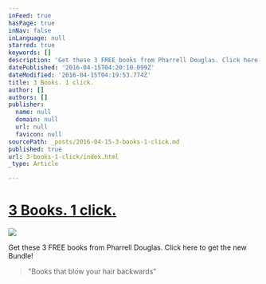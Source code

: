 ```yaml
---
inFeed: true
hasPage: true
inNav: false
inLanguage: null
starred: true
keywords: []
description: 'Get these 3 FREE books from Pharrell Douglas. Click here to get the new Bundle!'
datePublished: '2016-04-15T04:20:10.099Z'
dateModified: '2016-04-15T04:19:53.774Z'
title: 3 Books. 1 click.
author: []
authors: []
publisher:
  name: null
  domain: null
  url: null
  favicon: null
sourcePath: _posts/2016-04-15-3-books-1-click.md
published: true
url: 3-books-1-click/index.html
_type: Article

---
```

# [3 Books. 1 click.][0]
![](https://the-grid-user-content.s3-us-west-2.amazonaws.com/cca92053-e585-4d6e-a4a5-a4ac9d33b95a.png)

Get these 3 FREE books from Pharrell Douglas. Click here to get the new Bundle!

> "Books that blow your hair backwards"



[0]: http://eepurl.com/bs4PiT